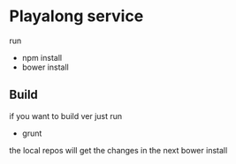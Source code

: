 # Playalong service

run
* npm install
* bower install

## Build
if you want to build ver just run
* grunt

the local repos will get the changes in the next bower install